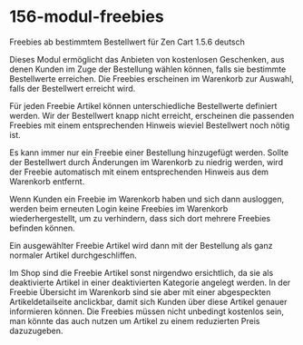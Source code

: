 # 156-modul-freebies
Freebies ab bestimmtem Bestellwert für Zen Cart 1.5.6 deutsch

Dieses Modul ermöglicht das Anbieten von kostenlosen Geschenken, aus denen Kunden im Zuge der Bestellung wählen können, falls sie bestimmte Bestellwerte erreichen. Die Freebies erscheinen im Warenkorb zur Auswahl, falls der Bestellwert erreicht wird.

Für jeden Freebie Artikel können unterschiedliche Bestellwerte definiert werden.
Wir der Bestellwert knapp nicht erreicht, erscheinen die passenden Freebies mit einem entsprechenden Hinweis wieviel Bestellwert noch nötig ist.

Es kann immer nur ein Freebie einer Bestellung hinzugefügt werden. Sollte der Bestellwert durch Änderungen im Warenkorb zu niedrig werden, wird der Freebie automatisch mit einem entsprechenden Hinweis aus dem Warenkorb entfernt.

Wenn Kunden ein Freebie im Warenkorb haben und sich dann ausloggen, werden beim erneuten Login keine Freebies im Warenkorb wiederhergestellt, um zu verhindern, dass sich dort mehrere Freebies befinden können.

Ein ausgewählter Freebie Artikel wird dann mit der Bestellung als ganz normaler Artikel durchgeschliffen.

Im Shop sind die Freebie Artikel sonst nirgendwo ersichtlich, da sie als deaktivierte Artikel in einer deaktivierten Kategorie angelegt werden. In der Freebie Übersicht im Warenkorb sind sie aber mit einer abgespeckten Artikeldetailseite anclickbar, damit sich Kunden über diese Artikel genauer informieren können. Die Freebies müssen nicht unbedingt kostenlos sein, man könnte das auch nutzen um Artikel zu einem reduzierten Preis dazuzugeben.
